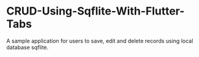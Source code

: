 # CRUD-Using-Sqflite-With-Flutter-Tabs
A sample application for users to save, edit and delete records using local database sqflite.
